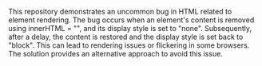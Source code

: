This repository demonstrates an uncommon bug in HTML related to element rendering.  The bug occurs when an element's content is removed using innerHTML = "", and its display style is set to "none". Subsequently, after a delay, the content is restored and the display style is set back to "block".  This can lead to rendering issues or flickering in some browsers. The solution provides an alternative approach to avoid this issue.